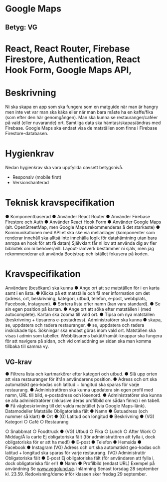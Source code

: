 # Google Maps 

## Betyg: VG 

# React, React Router, Firebase Firestore, Authentication, React Hook Form, Google Maps API, 
# Beskrivning
Ni ska skapa en app som ska fungera som en matguide när man är hangry men inte vet var
man ska käka eller när man bara måste ha en kaffe/fika (som efter den här genomgången). Man ska kunna se restauranger/caféer på vald (eller nuvarande) ort.
Samtliga data ska hämtas/skapas/ändras med Firebase. Google Maps ska endast visa de matställen som finns i Firebase Firestore-databasen.

# Hygienkrav
Nedan hygienkrav ska vara uppfyllda oavsett betygsnivå.
 - Responsiv (mobile first)
 - Versionshanterad 

# Teknisk kravspecifikation
● Komponentbaserad
● Använder React Router
● Använder Firebase Firestore och Auth
● Använder React Hook Form
● Använder Google Maps (alt. OpenStreetMap, men Google Maps rekommenderas å det starkaste)
● Kommunikationen med API:et ska ske via mellanlager (komponenter som renderar innehåll ska alltså inte innehålla logik för datahämtning utan bara anropa en hook för att få datan)
Självklart får ni lov att använda dig av fler bibliotek om ni behöver/vill. Layout-ramverk bestämmer ni själv, men jag rekommenderar att använda Bootstrap och istället fokusera på koden.

# Kravspecifikation
Användare (besökare) ska kunna
● Ange ort att se matställen för i en karta samt i en lista.
● Klicka på ett matställe och få mer information om det (adress, ort, beskrivning,
kategori, utbud, telefon, e-post, webbplats, Facebook, Instagram).
 ● Sortera lista efter namn (kan vara standard).
● Se sin egen position på kartan.
● Ange ort att söka efter matställen i (med autocomplete). Kartan ska zooma till vald
ort.
● Tipsa om nya matställen (beskrivning + tipsarens e-postadress).
Administratörer ska kunna
● skapa, se, uppdatera och radera restauranger.
● se, uppdatera och radera inskickade tips.
Sökningar ska endast göras inom vald ort.
Matställen ska visas i admin som tabeller.
Webbläsarens bakåt/framåt-knappar ska fungera för att navigera på sidan, och vid omladdning av sidan ska man komma tillbaka till samma vy.

## VG-krav
● Filtrera lista och kartmarkörer efter kategori och utbud.
● Slå upp orten att visa restauranger för ifrån användarens position.
● Adress och ort ska automatiskt geo-kodas och latitud + longitud ska sparas för varje
restaurang.
● Administratören ska kunna uppdatera sin egen profil med namn, URL till bild,
e-postadress och lösenord.
● Administratörer ska kunna se alla administratörer (inklusive deras profilbild om sådan
finns) i en tabell.
● Få vägbeskrivning till det valda matstället (via Google Maps-länk).
Datamodeller
Matställe
Obligatoriska fält
● Namn
● Gatuadress (och nummer så klart)
● Ort
● (G) Latitud och longitud
● Beskrivning
● (VG) Kategori
○ Café
○ Restaurang
 
 ○ Snabbmat
○ Foodtruck ● (VG) Utbud
○ Fika
○ Lunch
○ After Work
○ Middag/Á la carte
Ej obligatoriska fält
(för administratören att fylla i, dock obligatoriska för er att ha med!)
● E-post
● Telefon
● Hemsida ● Facebook ● Instagram
(VG) Adress och ort ska automatiskt geo-kodas och latitud + longitud ska sparas för varje restaurang.
(VG) Administratör Obligatoriska fält
● E-post
Ej obligatoriska fält
(för användaren att fylla i, dock obligatoriska för er!)
● Namn
● Profilbild (endast URL)
Exempel på användning Se www.vegolund.se.
Inlämning
Senast torsdag 28 september kl. 23.59. Redovisning/demo inför klassen sker fredag 29 september.
